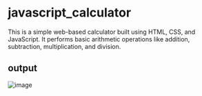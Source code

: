 # javascript_calculator
This is a simple web-based calculator built using HTML, CSS, and JavaScript. It performs basic arithmetic operations like addition, subtraction, multiplication, and division.
## output
![image](https://github.com/sruthi070/javascript_calculator/assets/154976021/a5564956-6631-4ee6-9f15-9b1cd031c454)

